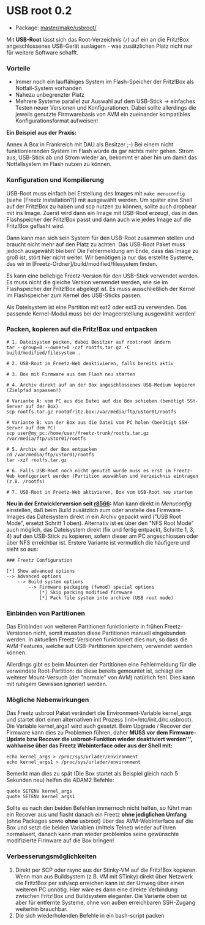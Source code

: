 # USB root 0.2
 - Package: [master/make/usbroot/](https://github.com/Freetz-NG/freetz-ng/tree/master/make/usbroot/)

Mit **USB-Root** lässt sich das Root-Verzeichnis (`/`) auf ein an die
Fritz!Box angeschlossenes USB-Gerät auslagern - was zusätzlichen Platz
nicht nur für weitere Software schafft.

### Vorteile

-   Immer noch ein lauffähiges System im Flash-Speicher der Fritz!Box
    als Notfall-System vorhanden
-   Nahezu unbegrenzter Platz
-   Mehrere Systeme parallel zur Auswahl auf dem USB-Stick → einfaches
    Testen neuer Versionen und Konfigurationen. Dabei sollte allerdings
    die jeweils genutzte Firmwarebasis von AVM ein zueinander
    kompatibles Konfigurationsformat aufweisen!

**Ein Beispiel aus der Praxis:**

Annex A Box in Frankreich mit DAU als Besitzer
;-) Bei einem nicht
funktionierenden System im Flash würde da gar nichts mehr gehen. Strom
aus, USB-Stick ab und Strom wieder an, bekommt er aber hin um damit das
Notfallsystem im Flash nutzen zu können.

### Konfiguration und Kompilierung

USB-Root muss einfach bei Erstellung des Images mit `make menuconfig`
(siehe [Freetz Installation?]) mit ausgewählt werden. Um
später eine Shell auf der Fritz!Box zu haben und scp nutzen zu können,
sollte auch dropbear mit ins Image. Zuerst wird dann ein Image mit
USB-Root erzeugt, das in den Flashspeicher der Fritz!Box passt und dann
auch wie jedes Image auf die Fritz!Box geflasht wird.

Dann kann man sich sein System für den USB-Root zusammen stellen und
braucht nicht mehr auf den Platz zu achten. Das USB-Root Paket muss
jedoch ausgewählt bleiben! Die Fehlermeldung am Ende, dass das Image zu
groß ist, stört hier nicht weiter. Wir benötigen ja nur das erstellte
Systeme, das wir in [Freetz-Ordner]/build/modified/filesystem finden.

Es kann eine beliebige Freetz-Version für den USB-Stick verwendet
werden. Es muss nicht die gleiche Version verwendet werden, wie sie im
Flashspeicher der Fritz!Box abgelegt ist. Es muss ausschließlich der
Kernel im Flashspeicher zum Kernel des USB-Sticks passen.

Als Dateisystem ist eine Partition mit ext2 oder ext3 zu verwenden. Das
passende Kernel-Modul muss bei der Imageerstellung ausgewählt werden!

### Packen, kopieren auf die Fritz!Box und entpacken

```
# 1. Dateisystem packen, dabei Besitzer auf root:root ändern
tar --group=0 --owner=0 -czf rootfs.tar.gz -C build/modified/filesystem .

# 2. USB-Root im Freetz-Web deaktivieren, falls bereits aktiv

# 3. Box mit Firmware aus dem Flash neu starten

# 4. Archiv direkt auf an der Box angeschlossenes USB-Medium kopieren (Zielpfad anpassen!)

# Variante A: vom PC aus die Datei auf die Box schieben (benötigt SSH-Server auf der Box)
scp rootfs.tar.gz root@fritz.box:/var/media/ftp/uStor01/rootfs

# Variante B: von der Box aus die Datei vom PC holen (benötigt SSH-Server auf dem PC)
scp user@my_pc:/home/user/freetz-trunk/rootfs.tar.gz /var/media/ftp/uStor01/rootfs

# 5. Archiv auf der Box entpacken
cd /var/media/ftp/uStor01/rootfs
tar -xzf rootfs.tar.gz

# 6. Falls USB-Root noch nicht genutzt wurde muss es erst im Freetz-Web konfiguriert werden (Partition auswählen und Verzeichnis eintragen (z.B. /rootfs)

# 7. USB-Root in Freetz-Web aktivieren, Box vom USB-Root neu starten
```

**Neu in der Entwicklerversion seit
[r8566](https://trac.boxmatrix.info/freetz-ng/changeset/8566):**
Man kann direkt in *Menuconfig* einstellen, daß beim Build zusätzlich
zum oder anstelle des Firmware-Images das Dateisystem direkt in ein
Archiv gepackt wird ("USB Root Mode", ersetzt Schritt 1 oben).
Alternativ ist es über den "NFS Root Mode" auch möglich, das
Dateisystem direkt (fix und fertig entpackt, Schritte 1, 3, 4) auf den
USB-Stick zu kopieren, sofern dieser am PC angeschlossen oder über NFS
erreichbar ist. Erstere Variante ist vermutlich die häufigere und sieht
so aus:

```
### Freetz Configuration

[*] Show advanced options
--> Advanced options
    --> Build system options
        --> Firmware packaging (fwmod) special options
            [*] Skip packing modified firmware
            [*] Pack file system into archive (USB root mode)
```

### Einbinden von Partitionen

Das Einbinden von weiteren Partitionen funktionierte in frühen
Freetz-Versionen nicht, somit mussten diese Partitionen manuell
eingebunden werden. In aktuellen Freetz-Versionen funktioniert dies nun,
so dass die AVM-Features, welche auf USB-Partitionen speichern,
verwendet werden können.

Allerdings gibt es beim Mounten der Partitionen eine Fehlermeldung für
die verwendete Root-Partition: da diese bereits gemountet ist, schlägt
ein weiterer Mount-Versuch (der "normale" von AVM) natürlich fehl.
Dies kann mit ruhigem Gewissen ignoriert werden.

### Mögliche Nebenwirkungen

Das Freetz usbroot Paket verändert die Environment-Variable kernel_args
und startet dort einen alternativen init Prozess
(init=/etc/init.d/rc.usbroot). Die Variable kernel_args1 wird auch
gesetzt. Beim Upgrade / Recover der Firmware kann dies zu Problemen
führen, daher **MUSS vor dem Firmware-Update bzw Recover die
usbroot-Funktion wieder deaktiviert werden''', wahlweise über das
Freetz Webinterface oder aus der Shell mit:**

```
echo kernel_args > /proc/sys/urlader/environment
echo kernel_args1 > /proc/sys/urlader/environment
```

Bemerkt man dies zu spät (Die Box startet als Beispiel gleich nach 5
Sekunden neu) helfen die ADAM2 Befehle:

```
quote SETENV kernel_args
quote SETENV kernel_args1
```

Sollte es nach den beiden Befehlen immernoch nicht helfen, so führt man
ein Recover aus und flasht danach ein Freetz **ohne jediglichen Umfang**
(ohne Packages sowie **ohne** usbroot) über das AVM-WebInterface auf die
Box und setzt die beiden Variablen (mittels Telnet) wieder auf ihren
normalwert, danach kann man wieder problemlos seine gewünschte
modifizierte Firmware auf die Box bringen!

### Verbesserungsmöglichkeiten

1.  Direkt per SCP oder rsync aus der Stinky-VM auf die Fritz!Box
    kopieren.
    Wenn man aus Buildsystem (z.B. VM mit STinky) direkt über Netzwerk
    die Fritz!Box per ssh/scp erreichen kann ist der Umweg über einen
    weiteren PC unnötig. Hier wäre es dann eine direkte Verbindung
    zwischen Fritz!Box und Buildsystem eleganter. Die Variante oben ist
    aber für entfernte Systeme, ohne von außen erreichbaren SSH-Zugang
    weiterhin brauchbar.
2.  Die sich wiederholenden Befehle in ein bash-script packen

